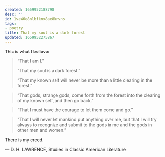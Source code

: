 ```yaml
---
created: 1659952188798
desc: ''
id: 1ve46e8nlbfknx8ae8hrvns
tags:
- poetry
title: That my soul is a dark forest
updated: 1659952275867
---
```

   
This is what I believe:   
   
> “That I am I.”   
>    
> “That my soul is a dark forest.”   
>    
> “That my known self will never be more than a little clearing in the forest.”   
   
> “That gods, strange gods, come forth from the forest into the clearing of my known self, and then go back.”   
   
> “That I must have the courage to let them come and go.”   
   
> “That I will never let mankind put anything over me, but that I will try always to recognize and submit to the gods in me and the gods in other men and women.”   
   
There is my creed.   
   
— D. H. LAWRENCE, Studies in Classic American Literature
